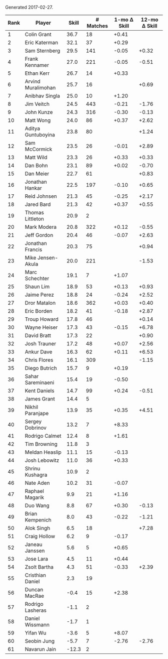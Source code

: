 Generated 2017-02-27.

| Rank | Player             | Skill | # Matches | 1-mo Δ Skill | 12-mo Δ Skill |
|------|--------------------|-------|-----------|--------------|---------------|
|    1 | Colin Grant        |  36.7 |        18 |        +0.41 |               |
|    2 | Eric Katerman      |  32.1 |        37 |        +0.29 |               |
|    3 | Sam Sternberg      |  29.5 |       141 |        -0.05 |         +0.32 |
|    4 | Frank Kennamer     |  27.0 |       221 |        -0.05 |         -0.51 |
|    5 | Ethan Kerr         |  26.7 |        14 |        +0.33 |               |
|    6 | Arvind Muralimohan |  25.7 |        16 |              |         +0.69 |
|    7 | Anibhav Singla     |  25.0 |        10 |        +1.20 |               |
|    8 | Jim Veitch         |  24.5 |       443 |        -0.21 |         -1.76 |
|    9 | John Kunze         |  24.3 |       316 |        -0.30 |         -0.13 |
|   10 | Matt Wong          |  24.0 |        86 |        +0.37 |         +2.62 |
|   11 | Aditya Guntuboyina |  23.8 |        80 |              |         +1.24 |
|   12 | Sam McCormick      |  23.5 |        26 |        -0.01 |         +2.89 |
|   13 | Matt Wild          |  23.3 |        26 |        +0.33 |         +0.33 |
|   14 | Dan Bohn           |  23.1 |        89 |        +0.02 |         -0.70 |
|   15 | Dan Meier          |  22.7 |        61 |              |         +0.83 |
|   16 | Jonathan Hankar    |  22.5 |       197 |        -0.10 |         +0.65 |
|   17 | Reid Johnsen       |  21.3 |        45 |        -0.25 |         +2.17 |
|   18 | Jared Bard         |  21.3 |        42 |        +0.37 |         +0.55 |
|   19 | Thomas Littleton   |  20.9 |         2 |              |               |
|   20 | Mark Modera        |  20.8 |       322 |        +0.12 |         -0.55 |
|   21 | Jeff Gordon        |  20.4 |        46 |        -0.07 |         +2.63 |
|   22 | Jonathan Francis   |  20.3 |        75 |              |         +0.94 |
|   23 | Mike Jensen-Akula  |  20.0 |       221 |              |         -1.53 |
|   24 | Marc Schechter     |  19.1 |         7 |        +1.07 |               |
|   25 | Shaun Lim          |  18.9 |        53 |        +0.13 |         +0.93 |
|   26 | Jaime Perez        |  18.8 |        24 |        -0.24 |         +2.52 |
|   27 | Dror Matalon       |  18.6 |       362 |        +0.03 |         +0.40 |
|   28 | Eric Borden        |  18.2 |        41 |        -0.18 |         +2.87 |
|   29 | Troup Howard       |  17.8 |        46 |              |         +0.14 |
|   30 | Wayne Heiser       |  17.3 |        43 |        -0.15 |         +6.78 |
|   31 | David Bratt        |  17.3 |        22 |              |         +0.90 |
|   32 | Josh Trauner       |  17.2 |        48 |        +0.07 |         +2.56 |
|   33 | Ankur Dave         |  16.3 |        62 |        +0.11 |         +6.53 |
|   34 | Chris Flores       |  16.1 |       309 |              |         -1.15 |
|   35 | Diego Butrich      |  15.7 |         9 |        +0.19 |               |
|   36 | Sahar Sareminaeni  |  15.4 |        19 |        -0.50 |               |
|   37 | Kent Daniels       |  14.7 |        99 |        +0.24 |         -0.51 |
|   38 | James Grant        |  14.4 |         5 |              |               |
|   39 | Nikhil Paranjape   |  13.9 |        35 |        +0.35 |         +4.51 |
|   40 | Sergey Dobrinov    |  13.2 |         7 |        +8.33 |               |
|   41 | Rodrigo Calmet     |  12.4 |         8 |        +1.61 |               |
|   42 | Tim Browning       |  11.8 |         3 |              |               |
|   43 | Meldan Heaslip     |  11.1 |        15 |        -0.13 |               |
|   44 | Josh Lebowitz      |  11.0 |        36 |        +0.33 |               |
|   45 | Shrinu Kushagra    |  10.9 |         2 |              |               |
|   46 | Nate Aden          |  10.2 |        31 |        -0.07 |               |
|   47 | Raphael Magarik    |   9.9 |        21 |        +1.16 |               |
|   48 | Duo Wang           |   8.8 |        67 |        +0.30 |         -0.13 |
|   49 | Brian Kempenich    |   8.0 |        43 |        -0.22 |         -1.21 |
|   50 | Alok Singh         |   6.5 |        18 |              |         +7.28 |
|   51 | Craig Hollow       |   6.2 |         9 |        -0.17 |               |
|   52 | Janeau Janssen     |   5.6 |         5 |        +0.65 |               |
|   53 | Jose Lara          |   4.5 |        11 |        +0.44 |               |
|   54 | Zsolt Bartha       |   4.3 |        51 |        -0.33 |         +2.39 |
|   55 | Cristhian Daniel   |   2.3 |        19 |              |               |
|   56 | Duncan MacRae      |  -0.4 |        15 |        +2.38 |               |
|   57 | Rodrigo Lasheras   |  -1.1 |         2 |              |               |
|   58 | Daniel Wissmann    |  -1.7 |         1 |              |               |
|   59 | Yifan Wu           |  -3.6 |         5 |        +8.07 |               |
|   60 | Seobin Jung        |  -5.7 |         7 |        -2.76 |         -2.76 |
|   61 | Navarun Jain       | -12.3 |         2 |              |               |